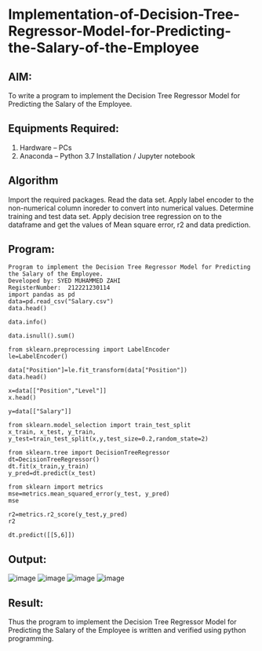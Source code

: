 # Implementation-of-Decision-Tree-Regressor-Model-for-Predicting-the-Salary-of-the-Employee

## AIM:
To write a program to implement the Decision Tree Regressor Model for Predicting the Salary of the Employee.

## Equipments Required:
1. Hardware – PCs
2. Anaconda – Python 3.7 Installation / Jupyter notebook

## Algorithm
Import the required packages.
Read the data set.
Apply label encoder to the non-numerical column inoreder to convert into numerical values.
Determine training and test data set.
Apply decision tree regression on to the dataframe and get the values of Mean square error, r2 and data prediction.

## Program:
~~~
Program to implement the Decision Tree Regressor Model for Predicting the Salary of the Employee.
Developed by: SYED MUHAMMED ZAHI
RegisterNumber:  212221230114
import pandas as pd
data=pd.read_csv("Salary.csv")
data.head()

data.info()

data.isnull().sum()

from sklearn.preprocessing import LabelEncoder
le=LabelEncoder()

data["Position"]=le.fit_transform(data["Position"])
data.head()

x=data[["Position","Level"]]
x.head()

y=data[["Salary"]]

from sklearn.model_selection import train_test_split
x_train, x_test, y_train, y_test=train_test_split(x,y,test_size=0.2,random_state=2)

from sklearn.tree import DecisionTreeRegressor
dt=DecisionTreeRegressor()
dt.fit(x_train,y_train)
y_pred=dt.predict(x_test)

from sklearn import metrics
mse=metrics.mean_squared_error(y_test, y_pred)
mse

r2=metrics.r2_score(y_test,y_pred)
r2

dt.predict([[5,6]]) 
~~~



## Output:
![image](https://user-images.githubusercontent.com/94187572/204819177-dae88ec1-db79-4fc8-aae5-da08323902d0.png)
![image](https://user-images.githubusercontent.com/94187572/204819242-770cfc1d-c4b1-486f-9c0c-4da44a513f2f.png)
![image](https://user-images.githubusercontent.com/94187572/204819376-60b26af9-dc51-4479-bb0f-4394525d7235.png)
![image](https://user-images.githubusercontent.com/94187572/204819571-123ebb56-37b4-4c03-8ec4-41fc670500d9.png)


## Result:
Thus the program to implement the Decision Tree Regressor Model for Predicting the Salary of the Employee is written and verified using python programming.
